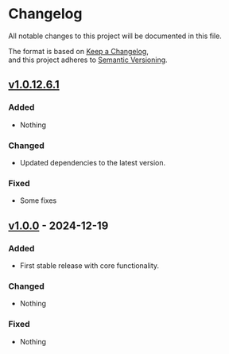 # Changelog

All notable changes to this project will be documented in this file.

The format is based on [Keep a Changelog](https://keepachangelog.com/en/1.0.0/),  
and this project adheres to [Semantic Versioning](https://semver.org/spec/v2.0.0.html).

## [v1.0.12.6.1]
### Added
- Nothing

### Changed
- Updated dependencies to the latest version.

### Fixed
- Some fixes

## [v1.0.0] - 2024-12-19
### Added
- First stable release with core functionality.

### Changed
- Nothing

### Fixed
- Nothing

[v1.0.12.6.1]: https://github.com/user0x1337/htb-operator/v1.0.12.6.1
[v1.0.0]: https://github.com/user0x1337/htb-operator/releases/tag/v1.0.0